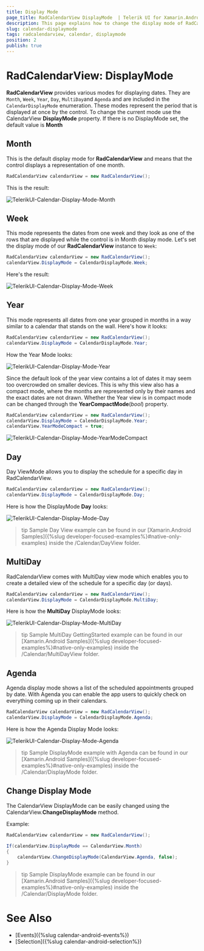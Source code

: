```yaml
---
title: Display Mode
page_title: RadCalendarView DisplayMode  | Telerik UI for Xamarin.Android Documentation
description: This page explains how to change the display mode of RadCalendarView for Android.
slug: calendar-displaymode
tags: radcalendarview, calendar, displaymode
position: 2
publish: true
---
```


# RadCalendarView: DisplayMode

**RadCalendarView** provides various modes for displaying dates. They are `Month`, `Week`, `Year`, `Day`, `MultiDay`and `Agenda` and are included in the `CalendarDisplayMode` enumeration.
These modes represent the period that is displayed at once by the control. 
To change the current mode use the CalendarView **DisplayMode** property. If there is no DisplayMode set, the default value is **Month**

## Month

This is the default display mode for **RadCalendarView** and means that the control displays a representation of one month. 

```C#
RadCalendarView calendarView = new RadCalendarView();
```

This is the result:

![TelerikUI-Calendar-Display-Mode-Month](images/calendar-display-mode-1.png "This is the look of RadCalendarView when the display mode is Month.")

## Week

This mode represents the dates from one week and they look as one of the rows that are displayed while the control is in Month display mode. Let's set the display mode of our **RadCalendarView** instance to `Week`:

```C#
RadCalendarView calendarView = new RadCalendarView();
calendarView.DisplayMode = CalendarDisplayMode.Week;
```

Here's the result:

![TelerikUI-Calendar-Display-Mode-Week](images/calendar-display-mode-2.png "This is the look of RadCalendarView when the display mode is Week.")

## Year

This mode represents all dates from one year grouped in months in a way similar to a calendar that stands on the wall. Here's how it looks:

```C#
RadCalendarView calendarView = new RadCalendarView();
calendarView.DisplayMode = CalendarDisplayMode.Year;
```

How the Year Mode looks:

![TelerikUI-Calendar-Display-Mode-Year](images/calendar-display-mode-3.png "This is the look of RadCalendarView when the display mode is Year.")

Since the default look of the year view contains a lot of dates it may seem too overcrowded on smaller devices. This is why this view also has a compact mode, where the months are represented only by their names and the exact dates are not drawn.
Whether the Year view is in compact mode can be changed through the **YearCompactMode**(*bool*) property. 

```C#
RadCalendarView calendarView = new RadCalendarView();
calendarView.DisplayMode = CalendarDisplayMode.Year;
calendarView.YearModeCompact = true;
```

![TelerikUI-Calendar-Display-Mode-YearModeCompact](images/calendar-displaymodes-yearcompact.png "This is the look of RadCalendarView when the display mode is Year Mode Compact.")

## Day

Day ViewMode allows you to display the schedule for a specific day in RadCalendarView. 

```C#
RadCalendarView calendarView = new RadCalendarView();
calendarView.DisplayMode = CalendarDisplayMode.Day;
```

Here is how the DisplayMode **Day** looks:

![TelerikUI-Calendar-Display-Mode-Day](images/calendar-displaymodes-day.png "This is the look of RadCalendarView when the display mode is Multi Day.")

>tip Sample Day View example can be found in our [Xamarin.Android Samples]({%slug developer-focused-examples%}#native-only-examples) inside the /Calendar/DayView folder.

## MultiDay

RadCalendarView comes with MultiDay view mode which enables you to create a detailed view of the schedule for a specific day (or days). 

```C#
RadCalendarView calendarView = new RadCalendarView();
calendarView.DisplayMode = CalendarDisplayMode.MultiDay;
```

Here is how the **MultiDay** DisplayMode looks:

![TelerikUI-Calendar-Display-Mode-MultiDay](images/calendar-displaymodes-multiday.png "This is the look of RadCalendarView when the display mode is Multi Day.")

>tip Sample MultiDay GettingStarted example can be found in our [Xamarin.Android Samples]({%slug developer-focused-examples%}#native-only-examples) inside the /Calendar/MultiDayView folder.

## Agenda

Agenda display mode shows a list of the scheduled appointments grouped by date. With Agenda you can enable the app users to quickly check on everything coming up in their calendars.

```C#
RadCalendarView calendarView = new RadCalendarView();
calendarView.DisplayMode = CalendarDisplayMode.Agenda;
```

Here is how the Agenda Display Mode looks:

![TelerikUI-Calendar-Display-Mode-Agenda](images/calendar-displaymodes-agenda.png "This is the look of RadCalendarView when the display mode is agenda.")

>tip Sample DisplayMode example with Agenda can be found in our [Xamarin.Android Samples]({%slug developer-focused-examples%}#native-only-examples) inside the /Calendar/DisplayMode folder.

## Change Display Mode

The CalendarView DisplayMode can be easily changed using the CalendarView.**ChangeDisplayMode** method.

Example:

```C#
RadCalendarView calendarView = new RadCalendarView();

If(calendarView.DisplayMode == CalendarView.Month)
{
	calendarView.ChangeDisplayMode(CalendarView.Agenda, false);
}
```

>tip Sample DisplayMode example can be found in our [Xamarin.Android Samples]({%slug developer-focused-examples%}#native-only-examples) inside the /Calendar/DisplayMode folder.

# See Also

- [Events]({%slug calendar-android-events%})
- [Selection]({%slug calendar-android-selection%})